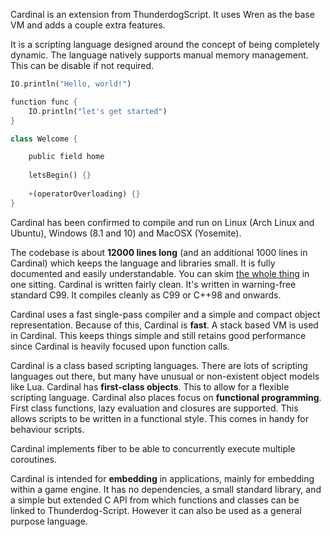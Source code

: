 Cardinal is an extension from ThunderdogScript. It uses Wren as the base VM and adds a couple extra features.

It is a scripting language designed around the concept of being completely dynamic. 
The language natively supports manual memory management. This can be disable if not required.

```dart
IO.println("Hello, world!")

function func {
    IO.println("let's get started")
}

class Welcome {

	public field home
	
	letsBegin() {}
	
	+(operatorOverloading) {}
}
```

Cardinal has been confirmed to compile and run on Linux (Arch Linux and Ubuntu), Windows (8.1 and 10) and MacOSX (Yosemite). 

The codebase is about **12000 lines long** (and an additional 1000 lines in  Cardinal) which keeps the language and libraries small.
It is fully documented and easily understandable. You can skim [the whole thing][src] in one sitting. 
Cardinal is written fairly clean. It's written in warning-free standard C99. It compiles cleanly as C99 or C++98 and onwards.

Cardinal uses a fast single-pass compiler and a simple and compact object representation. 
Because of this, Cardinal is **fast**. A stack based VM is used in Cardinal. This keeps things simple and still retains
good performance since Cardinal is heavily focused upon function calls.

Cardinal is a class based scripting languages. There are lots of scripting languages out there,
but many have unusual or non-existent object models like Lua. Cardinal has **first-class objects**. 
This to allow for a flexible scripting language.
Cardinal also places focus on **functional programming**. First class functions,  lazy evaluation and closures are supported. This allows scripts to 
be written in a functional style. This comes in handy for behaviour scripts.

Cardinal implements fiber to be able to concurrently execute multiple coroutines.

Cardinal is intended for **embedding** in applications, mainly for embedding within a game engine. 
It has no dependencies, a small standard library, and a simple but extended C API from 
which functions and classes can be linked to Thunderdog-Script. However it can also be used as a general purpose language.

[src]: https://github.com/TheAxeC/Cardinal/tree/master/src
